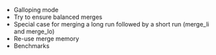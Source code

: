 * Galloping mode
* Try to ensure balanced merges
* Special case for merging a long run followed by a short run (merge_li and merge_lo)
* Re-use merge memory
* Benchmarks